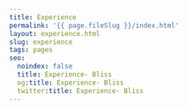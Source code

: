 ```yaml
---
title: Experience
permalink: '{{ page.fileSlug }}/index.html'
layout: experience.html
slug: experience
tags: pages
seo:
  noindex: false
  title: Experience- Bliss
  og:title: Experience- Bliss
  twitter:title: Experience- Bliss
---
```



